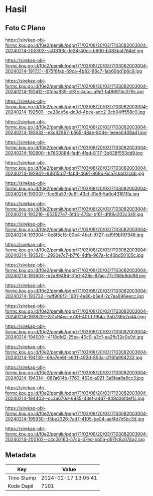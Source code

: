 # Hasil

## Foto C Plano

https://sirekap-obj-formc.kpu.go.id/f0e2/pemilu/pdpr/71/03/08/20/03/7103082003004-20240214-205302--c4f81f3c-fe34-40cc-b600-b083baf784ef.jpg

https://sirekap-obj-formc.kpu.go.id/f0e2/pemilu/pdpr/71/03/08/20/03/7103082003004-20240214-191721--875f8fab-69ca-4b82-86c7-1ab69bd1b6c9.jpg

https://sirekap-obj-formc.kpu.go.id/f0e2/pemilu/pdpr/71/03/08/20/03/7103082003004-20240214-192412--0fc5a939-c93e-4cba-a9df-b486915c079c.jpg

https://sirekap-obj-formc.kpu.go.id/f0e2/pemilu/pdpr/71/03/08/20/03/7103082003004-20240214-192503--ce28ce5e-dc3d-4bce-adc2-2cb04ff558c0.jpg

https://sirekap-obj-formc.kpu.go.id/f0e2/pemilu/pdpr/71/03/08/20/03/7103082003004-20240214-192632--e3c42967-b565-48ae-804e-1eeea0408ad1.jpg

https://sirekap-obj-formc.kpu.go.id/f0e2/pemilu/pdpr/71/03/08/20/03/7103082003004-20240214-192800--b7600884-fadf-4fad-8117-3b838f553dd9.jpg

https://sirekap-obj-formc.kpu.go.id/f0e2/pemilu/pdpr/71/03/08/20/03/7103082003004-20240214-192941--84615b17-14b4-4691-868b-6ca7cbb02c6b.jpg

https://sirekap-obj-formc.kpu.go.id/f0e2/pemilu/pdpr/71/03/08/20/03/7103082003004-20240214-193037--1ce6fa53-9a8f-43cf-81e8-5a0d431611fa.jpg

https://sirekap-obj-formc.kpu.go.id/f0e2/pemilu/pdpr/71/03/08/20/03/7103082003004-20240214-193216--653527e7-6fd3-478d-bf61-df89a203c349.jpg

https://sirekap-obj-formc.kpu.go.id/f0e2/pemilu/pdpr/71/03/08/20/03/7103082003004-20240214-193304--0e8f5cf5-00b4-4bcf-9727-cd9f9bf97948.jpg

https://sirekap-obj-formc.kpu.go.id/f0e2/pemilu/pdpr/71/03/08/20/03/7103082003004-20240214-193520--2920e7c7-b7f6-4dfe-967a-1c40bd50105c.jpg

https://sirekap-obj-formc.kpu.go.id/f0e2/pemilu/pdpr/71/03/08/20/03/7103082003004-20240214-193603--e2a99484-31e1-428e-87ae-77c768b8dd98.jpg

https://sirekap-obj-formc.kpu.go.id/f0e2/pemilu/pdpr/71/03/08/20/03/7103082003004-20240214-193732--bdf909f2-1681-4e86-b5e4-2c7ea696eecc.jpg

https://sirekap-obj-formc.kpu.go.id/f0e2/pemilu/pdpr/71/03/08/20/03/7103082003004-20240214-193820--251c94ea-e7d9-401d-964a-350736b2dd47.jpg

https://sirekap-obj-formc.kpu.go.id/f0e2/pemilu/pdpr/71/03/08/20/03/7103082003004-20240214-194009--4118dfd2-25ea-40c9-a3c1-aa2fb32e0e9d.jpg

https://sirekap-obj-formc.kpu.go.id/f0e2/pemilu/pdpr/71/03/08/20/03/7103082003004-20240214-194130--69a7ee6f-e831-492d-853a-cf16fa994232.jpg

https://sirekap-obj-formc.kpu.go.id/f0e2/pemilu/pdpr/71/03/08/20/03/7103082003004-20240214-194314--087a614b-7763-453d-a921-3a5faa0a6cc3.jpg

https://sirekap-obj-formc.kpu.go.id/f0e2/pemilu/pdpr/71/03/08/20/03/7103082003004-20240214-194403--cc3a670d-6935-43ef-a4d7-849d06f4ef1c.jpg

https://sirekap-obj-formc.kpu.go.id/f0e2/pemilu/pdpr/71/03/08/20/03/7103082003004-20240214-195930--f5be2326-7ad7-4105-be04-aef4d7e5bc3d.jpg

https://sirekap-obj-formc.kpu.go.id/f0e2/pemilu/pdpr/71/03/08/20/03/7103082003004-20240214-200102--c4c06160-57cb-47ed-bb5a-d97fc8c074a2.jpg


## Metadata

| Key        | Value               |
| ---------- | ------------------- |
| Time Stamp | 2024-02-17 13:05:41 |
| Kode Dapil | 7101                |



